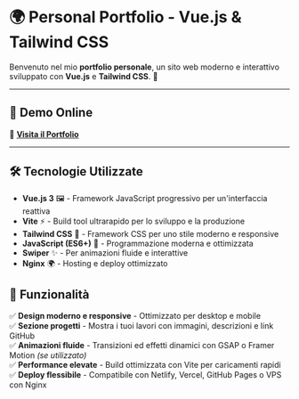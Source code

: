 # 🌍 Personal Portfolio - Vue.js & Tailwind CSS

Benvenuto nel mio **portfolio personale**, un sito web moderno e interattivo sviluppato con **Vue.js** e **Tailwind CSS**. 🚀

---

## 🎨 Demo Online
🔗 **[Visita il Portfolio](https://simonebuccoolieri.com)** 

---

## 🛠️ Tecnologie Utilizzate
- **Vue.js 3** 🖼️ - Framework JavaScript progressivo per un'interfaccia reattiva
- **Vite** ⚡ - Build tool ultrarapido per lo sviluppo e la produzione
- **Tailwind CSS** 🎨 - Framework CSS per uno stile moderno e responsive
- **JavaScript (ES6+)** 🚀 - Programmazione moderna e ottimizzata
- **Swiper** ✨ - Per animazioni fluide e interattive 
- **Nginx** 🌍 - Hosting e deploy ottimizzato  
## 🚀 Funzionalità
✅ **Design moderno e responsive** - Ottimizzato per desktop e mobile  
✅ **Sezione progetti** - Mostra i tuoi lavori con immagini, descrizioni e link GitHub  
✅ **Animazioni fluide** - Transizioni ed effetti dinamici con GSAP o Framer Motion *(se utilizzato)*  
✅ **Performance elevate** - Build ottimizzata con Vite per caricamenti rapidi  
✅ **Deploy flessibile** - Compatibile con Netlify, Vercel, GitHub Pages o VPS con Nginx  
